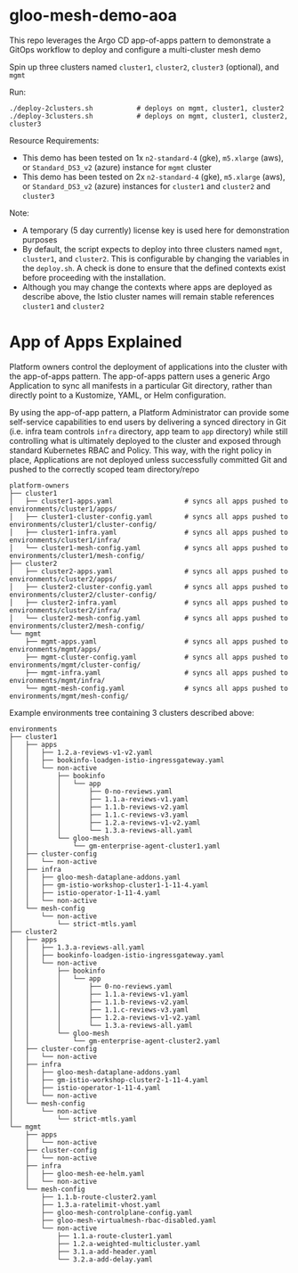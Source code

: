 # gloo-mesh-demo-aoa
This repo leverages the Argo CD app-of-apps pattern to demonstrate a GitOps workflow to deploy and configure a multi-cluster mesh demo
 
Spin up three clusters named `cluster1`, `cluster2`, `cluster3` (optional), and `mgmt`

Run:
```
./deploy-2clusters.sh           # deploys on mgmt, cluster1, cluster2
./deploy-3clusters.sh           # deploys on mgmt, cluster1, cluster2, cluster3
```

Resource Requirements:
- This demo has been tested on 1x `n2-standard-4` (gke), `m5.xlarge` (aws), or `Standard_DS3_v2` (azure) instance for `mgmt` cluster
- This demo has been tested on 2x `n2-standard-4` (gke), `m5.xlarge` (aws), or `Standard_DS3_v2` (azure) instances for `cluster1` and `cluster2` and `cluster3`

Note:
- A temporary (5 day currently) license key is used here for demonstration purposes
- By default, the script expects to deploy into three clusters named `mgmt`, `cluster1`, and `cluster2`. This is configurable by changing the variables in the `deploy.sh`. A check is done to ensure that the defined contexts exist before proceeding with the installation.
- Although you may change the contexts where apps are deployed as describe above, the Istio cluster names will remain stable references `cluster1` and `cluster2`

# App of Apps Explained
Platform owners control the deployment of applications into the cluster with the app-of-apps pattern. The app-of-apps pattern uses a generic Argo Application to sync all manifests in a particular Git directory, rather than directly point to a Kustomize, YAML, or Helm configuration.

By using the app-of-app pattern, a Platform Administrator can provide some self-service capabilities to end users by delivering a synced directory in Git (i.e. infra team controls `infra` directory, app team to `app` directory) while still controlling what is ultimately deployed to the cluster and exposed through standard Kubernetes RBAC and Policy. This way, with the right policy in place, Applications are not deployed unless successfully committed Git and pushed to the correctly scoped team directory/repo
```
platform-owners
├── cluster1
│   ├── cluster1-apps.yaml                  # syncs all apps pushed to environments/cluster1/apps/
│   ├── cluster1-cluster-config.yaml        # syncs all apps pushed to environments/cluster1/cluster-config/
│   ├── cluster1-infra.yaml                 # syncs all apps pushed to environments/cluster1/infra/
│   └── cluster1-mesh-config.yaml           # syncs all apps pushed to environments/cluster1/mesh-config/
├── cluster2
│   ├── cluster2-apps.yaml                  # syncs all apps pushed to environments/cluster2/apps/
│   ├── cluster2-cluster-config.yaml        # syncs all apps pushed to environments/cluster2/cluster-config/
│   ├── cluster2-infra.yaml                 # syncs all apps pushed to environments/cluster2/infra/
│   └── cluster2-mesh-config.yaml           # syncs all apps pushed to environments/cluster2/mesh-config/
└── mgmt
    ├── mgmt-apps.yaml                      # syncs all apps pushed to environments/mgmt/apps/
    ├── mgmt-cluster-config.yaml            # syncs all apps pushed to environments/mgmt/cluster-config/
    ├── mgmt-infra.yaml                     # syncs all apps pushed to environments/mgmt/infra/
    └── mgmt-mesh-config.yaml               # syncs all apps pushed to environments/mgmt/mesh-config/
```

Example environments tree containing 3 clusters described above:
```
environments
├── cluster1
│   ├── apps
│   │   ├── 1.2.a-reviews-v1-v2.yaml
│   │   ├── bookinfo-loadgen-istio-ingressgateway.yaml
│   │   └── non-active
│   │       ├── bookinfo
│   │       │   └── app
│   │       │       ├── 0-no-reviews.yaml
│   │       │       ├── 1.1.a-reviews-v1.yaml
│   │       │       ├── 1.1.b-reviews-v2.yaml
│   │       │       ├── 1.1.c-reviews-v3.yaml
│   │       │       ├── 1.2.a-reviews-v1-v2.yaml
│   │       │       └── 1.3.a-reviews-all.yaml
│   │       └── gloo-mesh
│   │           └── gm-enterprise-agent-cluster1.yaml
│   ├── cluster-config
│   │   └── non-active
│   ├── infra
│   │   ├── gloo-mesh-dataplane-addons.yaml
│   │   ├── gm-istio-workshop-cluster1-1-11-4.yaml
│   │   ├── istio-operator-1-11-4.yaml
│   │   └── non-active
│   └── mesh-config
│       └── non-active
│           └── strict-mtls.yaml
├── cluster2
│   ├── apps
│   │   ├── 1.3.a-reviews-all.yaml
│   │   ├── bookinfo-loadgen-istio-ingressgateway.yaml
│   │   └── non-active
│   │       ├── bookinfo
│   │       │   └── app
│   │       │       ├── 0-no-reviews.yaml
│   │       │       ├── 1.1.a-reviews-v1.yaml
│   │       │       ├── 1.1.b-reviews-v2.yaml
│   │       │       ├── 1.1.c-reviews-v3.yaml
│   │       │       ├── 1.2.a-reviews-v1-v2.yaml
│   │       │       └── 1.3.a-reviews-all.yaml
│   │       └── gloo-mesh
│   │           └── gm-enterprise-agent-cluster2.yaml
│   ├── cluster-config
│   │   └── non-active
│   ├── infra
│   │   ├── gloo-mesh-dataplane-addons.yaml
│   │   ├── gm-istio-workshop-cluster2-1-11-4.yaml
│   │   ├── istio-operator-1-11-4.yaml
│   │   └── non-active
│   └── mesh-config
│       └── non-active
│           └── strict-mtls.yaml
└── mgmt
    ├── apps
    │   └── non-active
    ├── cluster-config
    │   └── non-active
    ├── infra
    │   ├── gloo-mesh-ee-helm.yaml
    │   └── non-active
    └── mesh-config
        ├── 1.1.b-route-cluster2.yaml
        ├── 1.3.a-ratelimit-vhost.yaml
        ├── gloo-mesh-controlplane-config.yaml
        ├── gloo-mesh-virtualmesh-rbac-disabled.yaml
        └── non-active
            ├── 1.1.a-route-cluster1.yaml
            ├── 1.2.a-weighted-multicluster.yaml
            ├── 3.1.a-add-header.yaml
            └── 3.2.a-add-delay.yaml
```